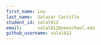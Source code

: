 ```yaml
---
first_name: Lou
last_name:  Salazar Castillo
student_id: salal812
email:      salal812@newschool.edu
github_username: salal812
---
```

